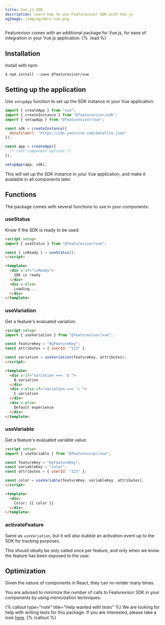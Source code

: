 ```yaml
---
title: Vue.js SDK
description: Learn how to use Featurevisor SDK with Vue.js
ogImage: /img/og/docs-vue.png
---
```


Featurevisor comes with an additional package for Vue.js, for ease of integration in your Vue.js application. {% .lead %}

## Installation

Install with npm:

```
$ npm install --save @featurevisor/vue
```

## Setting up the application

Use `setupApp` function to set up the SDK instance in your Vue application:

```js
import { createApp } from "vue";
import { createInstance } from "@featurevisor/sdk";
import { setupApp } from "@featurevisor/vue";

const sdk = createInstance({
  datafileUrl: "https://cdn.yoursite.com/datafile.json"
});

const app = createApp({
  /* root component options */
});

setupApp(app, sdk);
```

This will set up the SDK instance in your Vue application, and make it available in all components later.

## Functions

The package comes with several functions to use in your components:

### useStatus

Know if the SDK is ready to be used:

```html
<script setup>
import { useStatus } from "@featurevisor/vue";

const { isReady } = useStatus();
</script>

<template>
  <div v-if="isReady">
    SDK is ready
  </div>
  <div v-else>
    Loading...
  </div>
</template>
```

### useVariation

Get a feature's evaluated variation:

```html
<script setup>
import { useVariation } from "@featurevisor/vue";

const featureKey = "myFeatureKey";
const attributes = { userId: "123" };

const variation = useVariation(featureKey, attributes);
</script>

<template>
  <div v-if="variation === 'b'">
    B variation
  </div>
  <div v-else-if="variation === 'c'">
    C variation
  </div>
  <div v-else>
    Default experience
  </div>
</template>
```

### useVariable

Get a feature's evaluated variable value:

```html
<script setup>
import { useVariable } from "@featurevisor/vue";

const featureKey = "myFeatureKey";
const variableKey = "color";
const attributes = { userId: "123" };

const color = useVariable(featureKey, variableKey, attributes);
</script>

<template>
  <div>
    Color: {{ color }}
  </div>
</template>
```

### activateFeature

Same as `useVariation`, but it will also bubble an activation event up to the SDK for tracking purposes.

This should ideally be only called once per feature, and only when we know the feature has been exposed to the user.

## Optimization

Given the nature of components in React, they can re-render many times.

You are advised to minimize the number of calls to Featurevisor SDK in your components by using memoization techniques.

{% callout type="note" title="Help wanted with tests" %}
We are looking for help with writing tests for this package. If you are interested, please take a look [here](https://github.com/fahad19/featurevisor/tree/main/packages/vue).
{% /callout %}
